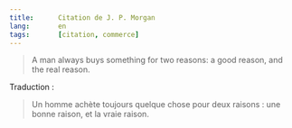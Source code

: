 ```yaml
--- 
title:      Citation de J. P. Morgan 
lang:       en 
tags:       [citation, commerce]
---
```


> A man always buys something for two reasons: a good reason, and the real reason.

Traduction :

> Un homme achète toujours quelque chose pour deux raisons : une bonne raison, et la vraie raison.
